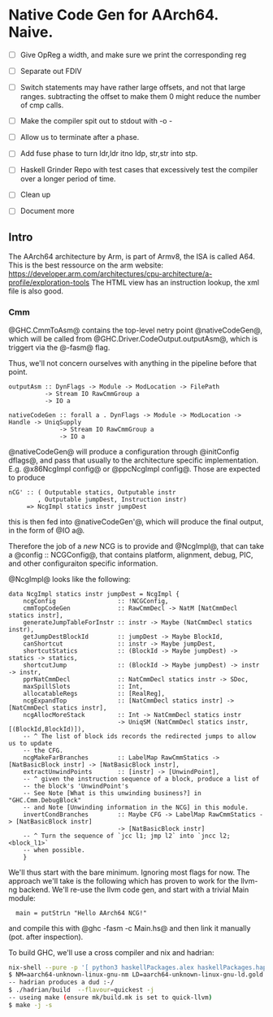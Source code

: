 # Native Code Gen for AArch64. Naive.

- [ ] Give OpReg a width, and make sure we print the corresponding reg
- [ ] Separate out FDIV
- [ ] Switch statements may have rather large offsets, and not that large ranges.
      subtracting the offset to make them 0 might reduce the number of cmp calls.

- [ ] Make the compiler spit out to stdout with -o -
- [ ] Allow us to terminate after a phase.
- [ ] Add fuse phase to turn ldr,ldr itno ldp, str,str into stp.
- [ ] Haskell Grinder Repo with test cases that excessively test the compiler
      over a longer period of time.

- [ ] Clean up
- [ ] Document more

## Intro

The AArch64 architecture by Arm, is part of Armv8, the ISA is called A64.  This
is the best ressource on the arm website: https://developer.arm.com/architectures/cpu-architecture/a-profile/exploration-tools
The HTML view has an instruction lookup, the xml file is also good.

### Cmm

@GHC.CmmToAsm@ contains the top-level netry point @nativeCodeGen@,
which will be called from @GHC.Driver.CodeOutput.outputAsm@, which
is triggert via the @-fasm@ flag.

Thus, we'll not concern ourselves with anything in the pipeline
before that point.

```
outputAsm :: DynFlags -> Module -> ModLocation -> FilePath
          -> Stream IO RawCmmGroup a
          -> IO a

nativeCodeGen :: forall a . DynFlags -> Module -> ModLocation -> Handle -> UniqSupply
              -> Stream IO RawCmmGroup a
              -> IO a
```

@nativeCodeGen@ will produce a configuration through @initConfig dflags@,
and pass that usually to the architecture specific implementation. E.g.
@x86NcgImpl config@ or @ppcNcgImpl config@.  Those are expected to produce

```
nCG' :: ( Outputable statics, Outputable instr
        , Outputable jumpDest, Instruction instr)
     => NcgImpl statics instr jumpDest
```

this is then fed into @nativeCodeGen'@, which will produce the final output,
in the form of @IO a@.

Therefore the job of a *new* NCG is to provide and @NcgImpl@, that can
take a @config :: NCGConfig@, that contains platform, alignment, debug, PIC,
and other configuraiton specific information.

@NcgImpl@ looks like the following:

```
data NcgImpl statics instr jumpDest = NcgImpl {
    ncgConfig                 :: !NCGConfig,
    cmmTopCodeGen             :: RawCmmDecl -> NatM [NatCmmDecl statics instr],
    generateJumpTableForInstr :: instr -> Maybe (NatCmmDecl statics instr),
    getJumpDestBlockId        :: jumpDest -> Maybe BlockId,
    canShortcut               :: instr -> Maybe jumpDest,
    shortcutStatics           :: (BlockId -> Maybe jumpDest) -> statics -> statics,
    shortcutJump              :: (BlockId -> Maybe jumpDest) -> instr -> instr,
    pprNatCmmDecl             :: NatCmmDecl statics instr -> SDoc,
    maxSpillSlots             :: Int,
    allocatableRegs           :: [RealReg],
    ncgExpandTop              :: [NatCmmDecl statics instr] -> [NatCmmDecl statics instr],
    ncgAllocMoreStack         :: Int -> NatCmmDecl statics instr
                              -> UniqSM (NatCmmDecl statics instr, [(BlockId,BlockId)]),
    -- ^ The list of block ids records the redirected jumps to allow us to update
    -- the CFG.
    ncgMakeFarBranches        :: LabelMap RawCmmStatics -> [NatBasicBlock instr] -> [NatBasicBlock instr],
    extractUnwindPoints       :: [instr] -> [UnwindPoint],
    -- ^ given the instruction sequence of a block, produce a list of
    -- the block's 'UnwindPoint's
    -- See Note [What is this unwinding business?] in "GHC.Cmm.DebugBlock"
    -- and Note [Unwinding information in the NCG] in this module.
    invertCondBranches        :: Maybe CFG -> LabelMap RawCmmStatics -> [NatBasicBlock instr]
                              -> [NatBasicBlock instr]
    -- ^ Turn the sequence of `jcc l1; jmp l2` into `jncc l2; <block_l1>`
    -- when possible.
    }
```

We'll thus start with the bare minimum.  Ignoring most flags for now.  The
approach we'll take is the following which has proven to work for the llvm-ng
backend.  We'll re-use the llvm code gen, and start with a trivial Main module:

```
  main = putStrLn "Hello AArch64 NCG!"
```

and compile this with @ghc -fasm -c Main.hs@ and then link it manually (pot.
after inspection).

To build GHC, we'll use a cross compiler and nix and hadrian:

```bash
nix-shell --pure -p '[ python3 haskellPackages.alex haskellPackages.happy (haskell.compiler.ghc883.override { ghcFlavour = "prof"; }) cabal-install autoconf automake gmp.dev ripgrep zlib llvmPackages_9.llvm llvmPackages_9.clang pkgsCross.aarch64-multiplatform.buildPackages.binutils pkgsCross.aarch64-multiplatform.stdenv.cc perl git linuxHeaders elf-header pkgsCross.aarch64-multiplatform.gmp.dev file qemu htop ]'
$ NM=aarch64-unknown-linux-gnu-nm LD=aarch64-unknown-linux-gnu-ld.gold AR=aarch64-unknown-linux-gnu-ar AS=aarch64-unknown-linux-gnu-as CC=aarch64-unknown-linux-gnu-cc CXX=aarch64-unknown-linux-gnu-cxx ./configure --target=aarch64-unknown-linux-gnu
-- hadrian produces a dud :-/
$ ./hadrian/build  --flavour=quickest -j
-- useing make (ensure mk/build.mk is set to quick-llvm)
$ make -j -s
```